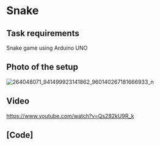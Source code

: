 # Snake

## Task requirements

Snake game using Arduino UNO

## Photo of the setup

![264048071_941499923141862_960140267181666933_n](https://user-images.githubusercontent.com/58784210/145245553-6788742a-30a5-4687-a1de-1009b11d0686.jpg)

## Video

https://www.youtube.com/watch?v=Qs282kU9R_k

## [Code]
